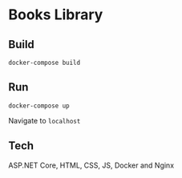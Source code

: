 # Books Library

## Build

```
docker-compose build
```

## Run 

```
docker-compose up
```

Navigate to `localhost`

## Tech

ASP.NET Core, HTML, CSS, JS, Docker and Nginx